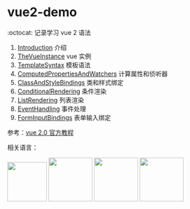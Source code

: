 # vue2-demo

:octocat: 记录学习 vue 2 语法

1. [Introduction](/1.Introduction) 介绍
2. [TheVueInstance](/2.TheVueInstance) vue 实例
3. [TemplateSyntax](/3.TemplateSyntax) 模板语法
4. [ComputedPropertiesAndWatchers](/4.ComputedPropertiesAndWatchers) 计算属性和侦听器
5. [ClassAndStyleBindings](/5.ClassAndStyleBindings) 类和样式绑定
6. [ConditionalRendering](/6.ConditionalRendering) 条件渲染
7. [ListRendering](/7.ListRendering) 列表渲染
8. [EventHandling](/8.EventHandling) 事件处理
9. [FormInputBindings](/9.FormInputBindings) 表单输入绑定

参考：[vue 2.0 官方教程](https://v2.cn.vuejs.org/v2/guide/)

相关语言：
<div>
<img height="90" width="90" src="https://cdn.jsdelivr.net/gh/Jayzhuoct/Jayzhuoct/assets/images/vue.webp"> 
<img height="100" width="100" src="https://cdn.jsdelivr.net/gh/Jayzhuoct/Jayzhuoct/assets/images/js.webp">
<img height="100" width="100" src="https://cdn.jsdelivr.net/gh/Jayzhuoct/Jayzhuoct/assets/images/html.webp">
<img height="100" width="100" src="https://cdn.jsdelivr.net/gh/Jayzhuoct/Jayzhuoct/assets/images/cssgif.webp">
</div>

